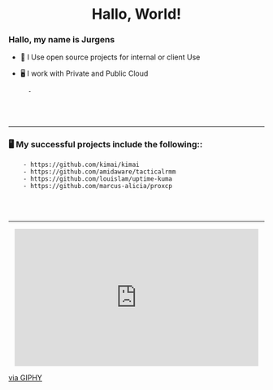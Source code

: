 <h1 align="center">Hallo, World!</h1>


### Hallo, my name is Jurgens
- 🤔 I Use open source projects for internal or client Use
- 🖥️ I work with Private and Public Cloud

		- 
<br><br>

-----

### 🖥️ My successful projects include the following::


		- https://github.com/kimai/kimai
		- https://github.com/amidaware/tacticalrmm
		- https://github.com/louislam/uptime-kuma
		- https://github.com/marcus-alicia/proxcp
		

<br><br>

-----

<p align="center">
  <iframe src="https://giphy.com/embed/lbcLMX9B6sTsGjUmS3" width="480" height="270" frameBorder="0" class="giphy-embed" allowFullScreen></iframe><p><a href="https://giphy.com/gifs/blue-technology-data-lbcLMX9B6sTsGjUmS3">via GIPHY</a></p>
  </p>
